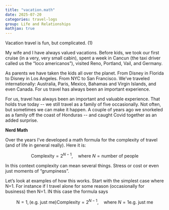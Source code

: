 ```yaml
---
title: "vacation.math"
date: 2025-07-20
categories: travel-logs
group: Life and Relationships
mathjax: true
---
```


Vacation travel is fun, but complicated. (1)

My wife and I have always valued vacations.  Before kids, we took our first cruise (in a very, very small cabin), spent a week in Cancun (the taxi driver called us the “loco americanos”), visited Reno, Portland, Vail, and Germany.  

As parents we have taken the kids all over the planet.  From Disney in Florida to Disney in Los Angeles.  From NYC to San Francisco.  We’ve traveled internationally: Australia, Paris, Mexico, Bahamas and Virgin Islands, and even Canada.  For us travel has always been an important experience.

For us, travel has always been an important and valuable experience.  That holds true today -- we still travel as a family of five occasionally.  Not often, but sometimes we can make it happen.  A couple of years ago we snorkeled as a family off the coast of Honduras -- and caught Covid together as an added surprise.

**Nerd Math**

Over the years I’ve developed a math formula for the complexity of travel (and of life in general really).  Here it is:

$$
\text{Complexity} = 2^{N - 1}, \quad \text{where } N = \text{number of people}
$$

In this context complexity can mean several things.  Stress or cost or even just moments of “grumpiness”.

Let’s look at examples of how this works.  Start with the simplest case where N=1.  For instance if I travel alone for some reason (occasionally for business) then N=1.  IN this case the formula says

$$
\text{N} = 1, \text{(e.g. just me)}
\text{Complexity} = 2^{N - 1}, \quad \text{where } N = 1 \text{e.g. just me}
$$



